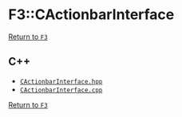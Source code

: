 # F3::CActionbarInterface

[Return to `F3`](/docs/F3.md)

## C++

- [`CActionbarInterface.hpp`](/c++/include/CActionbarInterface.hpp)
- [`CActionbarInterface.cpp`](/c++/source/CActionbarInterface.cpp)

[Return to `F3`](/docs/F3.md)